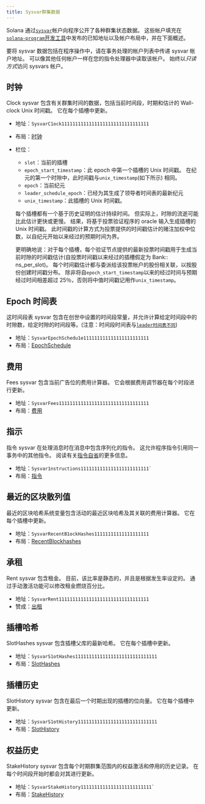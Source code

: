 ```yaml
---
title: Sysvar群集数据
---
```


Solana 通过[`sysvar`](terminology.md#sysvar)帐户向程序公开了各种群集状态数据。 这些帐户填充在[`solana-program`开发工具](https://docs.rs/solana-program/VERSION_FOR_DOCS_RS/solana_program/sysvar/index.html)中发布的已知地址以及帐户布局中，并在下面概述。

要将 sysvar 数据包括在程序操作中，请在事务处理的帐户列表中传递 sysvar 帐户地址。 可以像其他任何帐户一样在您的指令处理器中读取该帐户。 始终以*只读方式*访问 sysvars 帐户。

## 时钟

Clock sysvar 包含有关群集时间的数据，包括当前时间段，时期和估计的 Wall-clock Unix 时间戳。 它在每个插槽中更新。

- 地址：`SysvarC1ock11111111111111111111111111111111`
- 布局：[时钟](https://docs.rs/solana-program/VERSION_FOR_DOCS_RS/solana_program/clock/struct.Clock.html)
- 栏位：

  - `slot`：当前的插槽
  - `epoch_start_timestamp`：此 epoch 中第一个插槽的 Unix 时间戳。 在纪元的第一个时隙中，此时间戳与`unix_timestamp`(如下所示) 相同。
  - `epoch`：当前纪元
  - `leader_schedule_epoch`：已经为其生成了领导者时间表的最新纪元
  - `unix_timestamp`：此插槽的 Unix 时间戳。

  每个插槽都有一个基于历史证明的估计持续时间。 但实际上，时隙的流逝可能比此估计更快或更慢。 结果，将基于投票验证程序的 oracle 输入生成插槽的 Unix 时间戳。 此时间戳的计算方式为投票提供的时间戳估计的赌注加权中位数，以自纪元开始以来经过的预期时间为界。

  更明确地说：对于每个插槽，每个验证节点提供的最新投票时间戳用于生成当前时隙的时间戳估计(自投票时间戳以来经过的插槽假定为 Bank:: ns_per_slot)。 每个时间戳估计都与委派给该投票帐户的股份相关联，以按股份创建时间戳分布。 除非将自`epoch_start_timestamp`以来的经过时间与预期经过时间相差超过 25％，否则将中值时间戳记用作`unix_timestamp`。

## Epoch 时间表

这时间段表 sysvar 包含在创世中设置的时间段常量，并允许计算给定时间段中的时隙数，给定时隙的时间段等。(注意：时间段时间表与[`leader时间表不同`](terminology.md#leader-schedule))

- 地址：`SysvarEpochSchedu1e111111111111111111111111`
- 布局：[EpochSchedule](https://docs.rs/solana-program/VERSION_FOR_DOCS_RS/solana_program/epoch_schedule/struct.EpochSchedule.html)

## 费用

Fees sysvar 包含当前广告位的费用计算器。 它会根据费用调节器在每个时段进行更新。

- 地址：`SysvarFees111111111111111111111111111111111`
- 布局：[费用](https://docs.rs/solana-program/VERSION_FOR_DOCS_RS/solana_program/sysvar/fees/struct.Fees.html)

## 指示

指令 sysvar 在处理消息时在消息中包含序列化的指令。 这允许程序指令引用同一事务中的其他指令。 阅读有关[指令自省](implemented-proposals/instruction_introspection.md)的更多信息。

- 地址：`` Sysvar1nstructions1111111111111111111111111` ``
- 布局：[指令](https://docs.rs/solana-program/VERSION_FOR_DOCS_RS/solana_program/sysvar/instructions/type.Instructions.html)

## 最近的区块散列值

最近的区块哈希系统变量包含活动的最近区块哈希及其关联的费用计算器。 它在每个插槽中更新。

- 地址：`SysvarRecentB1ockHashes11111111111111111111`
- 布局：[RecentBlockhashes](https://docs.rs/solana-program/VERSION_FOR_DOCS_RS/solana_program/sysvar/recent_blockhashes/struct.RecentBlockhashes.html)

## 承租

Rent sysvar 包含租金。 目前，该比率是静态的，并且是根据发生率设定的。 通过手动激活功能可以修改租金燃烧百分比。

- 地址：`SysvarRent111111111111111111111111111111111`
- 赞成：[出租](https://docs.rs/solana-program/VERSION_FOR_DOCS_RS/solana_program/rent/struct.Rent.html)

## 插槽哈希

SlotHashes sysvar 包含插槽父库的最新哈希。 它在每个插槽中更新。

- 地址：`SysvarS1otHashes111111111111111111111111111111`
- 布局：[SlotHashes](https://docs.rs/solana-program/VERSION_FOR_DOCS_RS/solana_program/slot_hashes/struct.SlotHashes.html)

## 插槽历史

SlotHistory sysvar 包含在最后一个时期出现的插槽的位向量。 它在每个插槽中更新。

- 地址：`SysvarS1otHistory11111111111111111111111111111`
- 布局：[SlotHistory](https://docs.rs/solana-program/VERSION_FOR_DOCS_RS/solana_program/slot_history/struct.SlotHistory.html)

## 权益历史

StakeHistory sysvar 包含每个时期群集范围内的权益激活和停用的历史记录。 在每个时间段开始时都会对其进行更新。

- 地址：`` SysvarStakeHistory11111111111111111111111111` ``
- 布局：[StakeHistory](https://docs.rs/solana-program/VERSION_FOR_DOCS_RS/solana_program/stake_history/struct.StakeHistory.html)
